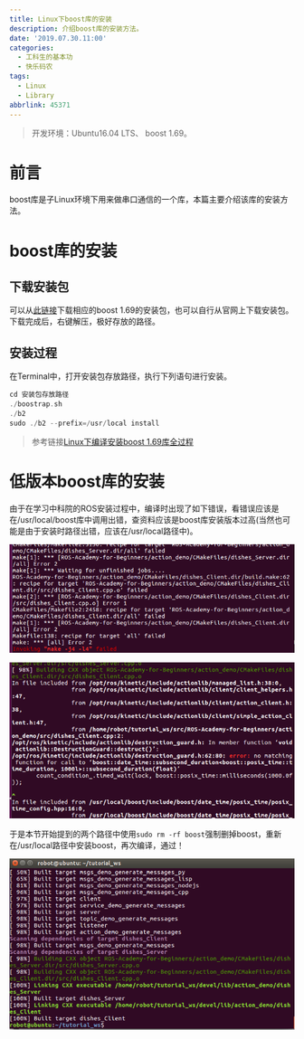 ```yaml
---
title: Linux下boost库的安装
description: 介绍boost库的安装方法。
date: '2019.07.30.11:00'
categories:
  - 工科生的基本功
  - 快乐码农
tags:
  - Linux
  - Library
abbrlink: 45371
---
```


> 开发环境：Ubuntu16.04 LTS、 boost 1.69。 

<!-- more -->

# 前言

boost库是子Linux环境下用来做串口通信的一个库，本篇主要介绍该库的安装方法。

# boost库的安装

## 下载安装包

可以从[此链接](https://sourceforge.net/projects/boost/files/boost/1.69.0/)下载相应的boost 1.69的安装包，也可以自行从官网上下载安装包。下载完成后，右键解压，极好存放的路径。

## 安装过程

在Terminal中，打开安装包存放路径，执行下列语句进行安装。

```c++
cd 安装包存放路径
./boostrap.sh
./b2
sudo ./b2 --prefix=/usr/local install
```

> 参考链接[Linux下编译安装boost 1.69库全过程](https://www.linuxidc.com/Linux/2019-03/157605.htm)

# 低版本boost库的安装

由于在学习中科院的ROS安装过程中，编译时出现了如下错误，看错误应该是在/usr/local/boost库中调用出错，查资料应该是boost库安装版本过高(当然也可能是由于安装时路径出错，应该在/usr/local路径中)。

![03.png]( /images/20190730boost/03.png)

![02.png]( /images/20190730boost/02.png)

于是本节开始提到的两个路径中使用`sudo rm -rf boost`强制删掉boost，重新在/usr/local路径中安装boost，再次编译，通过！

![01.png]( /images/20190730boost/01.png)
